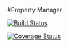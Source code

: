 #Property Manager

[![Build Status](https://travis-ci.org/zoeames/property-manager.svg)](https://travis-ci.org/zoeames/property-manager)

[![Coverage Status](https://coveralls.io/repos/zoeames/property-manager/badge.png)](https://coveralls.io/r/zoeames/property-manager)
